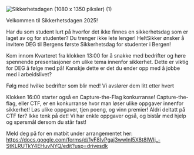 
![Sikkerhetsdagen (1080 x 1350 piksler) (1)](https://github.com/user-attachments/assets/f0cf24de-a5e0-4de3-9b5a-6f99177b1dba)


 
Velkommen til Sikkerhetsdagen 2025!

Har du som student lurt på hvorfor det ikke finnes en sikkerhetsdag som er laget av og for studenter? Du trenger ikke lete lenger! HeltSikker ønsker å invitere DEG til Bergens første Sikkerhetsdag for studenter i Bergen!

Kom innom Kvarteret fra klokken 13:00 for å snakke med bedrifter og høre spennende presentasjoner om ulike tema innenfor sikkerhet. Dette er viktig for DEG å følge med på! Kanskje dette er det du ender opp med å jobbe med i arbeidslivet?

Følg med hvilke bedrifter som blir med! Vi avslører dem litt etter hvert 

Klokken 16:00 starter også en Capture-the-Flag konkurranse! Capture-the-flag, eller CTF, er en konkurranse hvor man løser ulike oppgaver innenfor sikkerhet! Løs ulike oppgaver, tjen poeng, og vinn premier!
Aldri deltatt på CTF før? Ikke tenk på det! Vi har enkle oppgaver også, og bistår med hjelp og spørsmål dersom du står fast!

Meld deg på for en matbit under arrangementet her: https://docs.google.com/forms/d/1yF8IvPgaj3wwInI5X8t8IWIj_-StKLRUTkY4EHuvNYQ/edit?usp=drivesdk

